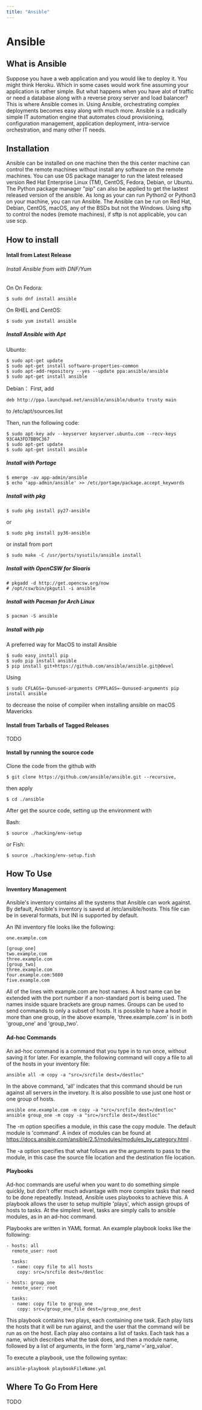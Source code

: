 ```yaml
---
title: "Ansible"
---
```


# Ansible

## What is Ansible

Suppose you have a web application and you would like to deploy it. You might think Heroku. Which in some cases
would work fine assuming your application is rather simple. But what happens when you have alot of traffic
or need a database along with a reverse proxy server and load balancer? This is where Ansible comes in. Using Ansible, orchestrating
complex deployments becomes easy along with much more. Ansible is a radically simple IT automation engine that automates cloud provisioning, configuration management, application deployment, intra-service orchestration, and many other IT needs.

## Installation

Ansible can be installed on one machine then the this center machine can control the remote machines without install any software on the remote machines. You can use OS package manager to run the latest released version Red Hat Enterprise Linux (TM), CentOS, Fedora, Debian, or Ubuntu. The Python package manager "pip" can also be applied to get the lastest released version of the ansible.
As long as your can run Python2 or Python3 on your machine, you can run Ansible. The Ansible can be run on Red Hat, Debian, CentOS, macOS, any of the BSDs but not the Windows. 
Using sftp to control the nodes (remote machines), if sftp is not applicable, you can use scp.

## How to install
#### Intall from Latest Release
###### Install Ansible from with DNF/Yum
On On Fedora:

    $ sudo dnf install ansible
    
On RHEL and CentOS:

    $ sudo yum install ansible
    
##### Install Ansible with Apt
Ubunto:

    $ sudo apt-get update
    $ sudo apt-get install software-properties-common
    $ sudo apt-add-repository --yes --update ppa:ansible/ansible
    $ sudo apt-get install ansible
    
Debian：
First, add

    deb http://ppa.launchpad.net/ansible/ansible/ubuntu trusty main
    
to /etc/apt/sources.list

Then, run the following code:
    
    $ sudo apt-key adv --keyserver keyserver.ubuntu.com --recv-keys 93C4A3FD7BB9C367
    $ sudo apt-get update
    $ sudo apt-get install ansible
    
##### Install with Portage

    $ emerge -av app-admin/ansible
    $ echo 'app-admin/ansible' >> /etc/portage/package.accept_keywords

##### Install with pkg
   
    $ sudo pkg install py27-ansible

or

    $ sudo pkg install py36-ansible
    
or install from port

    $ sudo make -C /usr/ports/sysutils/ansible install

##### Install with OpenCSW for Sloaris

    # pkgadd -d http://get.opencsw.org/now
    # /opt/csw/bin/pkgutil -i ansible

##### Install with Pacman for Arch Linux

    $ pacman -S ansible
    
##### Install with pip
A preferred way for MacOS to install Ansible

    $ sudo easy_install pip
    $ sudo pip install ansible
    $ pip install git+https://github.com/ansible/ansible.git@devel
    
Using     

    $ sudo CFLAGS=-Qunused-arguments CPPFLAGS=-Qunused-arguments pip install ansible
    
to decrease the noise of compiler when installing ansible on macOS Mavericks

#### Install from Tarballs of Tagged Releases
TODO
#### Install by running the source code
Clone the code from the github with 

    $ git clone https://github.com/ansible/ansible.git --recursive, 

then apply 

    $ cd ./ansible
    
After get the source code, setting up the environment with 

Bash:

    $ source ./hacking/env-setup
    
or Fish:

    $ source ./hacking/env-setup.fish
    

    

## How To Use
#### Inventory Management
Ansible's inventory contains all the systems that Ansible can work against. By default, Ansible's inventory is saved at /etc/ansible/hosts. This file can be in several formats, but INI is supported by default.

An INI inventory file looks like the following:

    one.example.com
    
    [group_one]
    two.example.com
    three.example.com
    [group_two]
    three.example.com
    four.example.com:5080
    five.example.com

All of the lines with example.com are host names. A host name can be extended with the port number if a non-standard port is being used. The names inside square brackets are group names. Groups can be used to send commands to only a subset of hosts. It is possible to have a host in more than one group, in the above example, 'three.example.com' is in both 'group_one' and 'group_two'.
    
#### Ad-hoc Commands
An ad-hoc command is a command that you type in to run once, without saving it for later. For example, the following command will copy a file to all of the hosts in your inventory file:

    ansible all -m copy -a "src=/srcfile dest=/destloc"

In the above command, 'all' indicates that this command should be run against all servers in the invetory. It is also possible to use just one host or one group of hosts.

    ansible one.example.com -m copy -a "src=/srcfile dest=/destloc"
    ansible group_one -m copy -a "src=/srcfile dest=/destloc"
    
The -m option specifies a module, in this case the copy module. The default module is 'command'. A index of modules can be found at https://docs.ansible.com/ansible/2.5/modules/modules_by_category.html .

The -a option specifies that what follows are the arguments to pass to the module, in this case the source file location and the destination file location.

#### Playbooks
Ad-hoc commands are useful when you want to do something simple quickly, but don't offer much advantage with more complex tasks that need to be done repeatedly. Instead, Ansible uses playbooks to achieve this. A playbook allows the user to setup multiple 'plays', which assign groups of hosts to tasks. At the simplest level, tasks are simply calls to ansible modules, as in an ad-hoc command.

Playbooks are written in YAML format. An example playbook looks like the following:

    - hosts: all
      remote_user: root
    
      tasks:
      - name: copy file to all hosts
        copy: src=/srcfile dest=/destloc
    
    - hosts: group_one
      remote_user: root
      
      tasks:
      - name: copy file to group_one
        copy: src=/group_one_file dest=/group_one_dest

This playbook contains two plays, each containing one task. Each play lists the hosts that it will be run against, and the user that the command will be run as on the host. Each play also contains a list of tasks. Each task has a name, which describes what the task does, and then a module name, followed by a list of arguments, in the form 'arg_name'='arg_value'.

To execute a playbook, use the following syntax:

    ansible-playbook playbookFileName.yml

## Where To Go From Here

TODO
